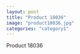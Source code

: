 ```yaml
---
layout: post
title: "Product 18036"
image: "product18036.jpg"
categories: "category1"
---
```

Product 18036
